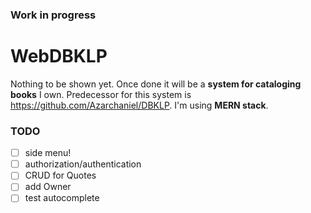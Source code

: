 ### Work in progress
# WebDBKLP

Nothing to be shown yet.
Once done it will be a **system for cataloging books** I own. Predecessor for this system is https://github.com/Azarchaniel/DBKLP.
I'm using **MERN stack**.

### TODO
- [ ] side menu!
- [ ] authorization/authentication
- [ ] CRUD for Quotes
- [ ] add Owner
- [ ] test autocomplete
